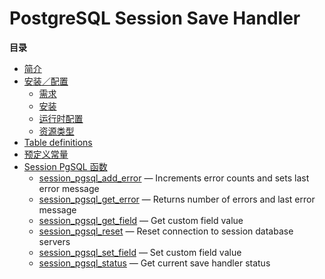 PostgreSQL Session Save Handler
===============================

**目录**

-   [简介](/intro/session-pgsql.html)
-   [安装／配置](/session-pgsql/setup.html)
    -   [需求](/session-pgsql/setup.html#需求)
    -   [安装](/session-pgsql/setup.html#安装)
    -   [运行时配置](/session-pgsql/setup.html#运行时配置)
    -   [资源类型](/session-pgsql/setup.html#资源类型)
-   [Table definitions](/session-pgsql/tables.html)
-   [预定义常量](/session-pgsql/constants.html)
-   [Session PgSQL 函数](/ref/session-pgsql.html)
    -   [session\_pgsql\_add\_error](/ref/session-pgsql.html#session_pgsql_add_error)
        — Increments error counts and sets last error message
    -   [session\_pgsql\_get\_error](/ref/session-pgsql.html#session_pgsql_get_error)
        — Returns number of errors and last error message
    -   [session\_pgsql\_get\_field](/ref/session-pgsql.html#session_pgsql_get_field)
        — Get custom field value
    -   [session\_pgsql\_reset](/ref/session-pgsql.html#session_pgsql_reset)
        — Reset connection to session database servers
    -   [session\_pgsql\_set\_field](/ref/session-pgsql.html#session_pgsql_set_field)
        — Set custom field value
    -   [session\_pgsql\_status](/ref/session-pgsql.html#session_pgsql_status)
        — Get current save handler status
